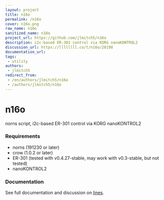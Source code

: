 ```yaml
---
layout: project
title: n16o
permalink: /n16o
cover: n16o.png
raw_name: n16o
sanitized_name: n16o
project_url: https://github.com/jlmitch5/n16o
description: i2c-based ER-301 control via KORG nanoKONTROL2
discussion_url: https://llllllll.co/t/n16o/28198
documentation_url: 
tags:
 - utility
authors:
 - jlmitch5
redirect_from:
 - /en/authors/jlmitch5/n16o
 - /authors/jlmitch5/n16o
---
```

# n16o

norns script, i2c-based ER-301 control via KORG nanoKONTROL2

### Requirements

- norns (191230 or later)
- crow (1.0.2 or later)
- ER-301 (tested with v0.4.27-stable, may work with v0.3-stable, but not tested)
- nanoKONTROL2

### Documentation

See full documentation and discussion on [lines](https://llllllll.co/t/n16o/28198).
